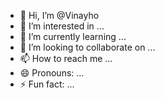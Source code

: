 - 👋 Hi, I’m @Vinayho
- 👀 I’m interested in ...
- 🌱 I’m currently learning ...
- 💞️ I’m looking to collaborate on ...
- 📫 How to reach me ...
- 😄 Pronouns: ...
- ⚡ Fun fact: ...

<!---
Vinayho/Vinayho is a ✨ special ✨ repository because its `README.md` (this file) appears on your GitHub profile.
You can click the Preview link to take a look at your changes.
--->
